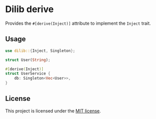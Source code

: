 # Dilib derive

Provides the `#[derive(Inject)]` attribute to implement the `Inject` trait.


## Usage
```rust
use dilib::{Inject, Singleton};

struct User(String);

#[derive(Inject)]
struct UserService {
    db: Singleton<Vec<User>>,
}
```

## License
This project is licensed under the [MIT license](https://github.com/Neo-Ciber94/dilib-rs/blob/master/LICENSE).